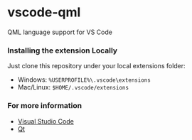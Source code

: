 # vscode-qml
QML language support for VS Code

### Installing the extension Locally

Just clone this repository under your local extensions folder:
* Windows: `%USERPROFILE%\.vscode\extensions`
* Mac/Linux: `$HOME/.vscode/extensions`

### For more information
* [Visual Studio Code](http://code.visualstudio.com/)
* [Qt](http://www.qt.io/)
